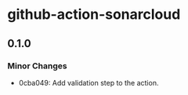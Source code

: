 # github-action-sonarcloud

## 0.1.0

### Minor Changes

- 0cba049: Add validation step to the action.

